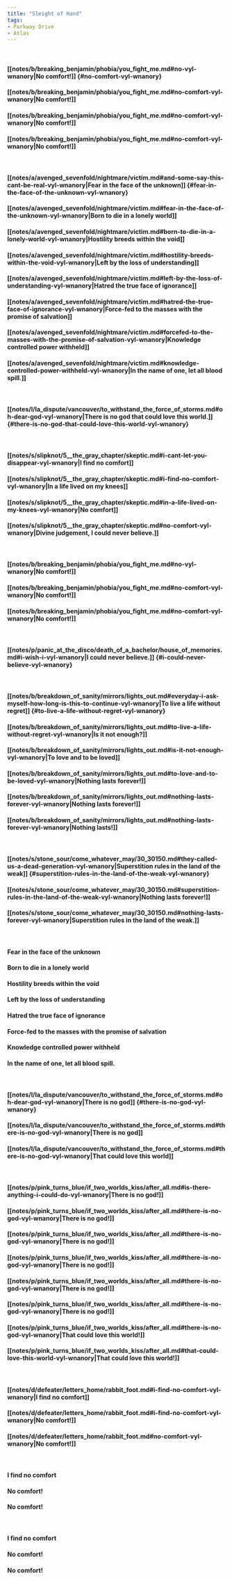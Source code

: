 ```yaml
---
title: "Sleight of Hand"
tags:
- Parkway Drive
- Atlas
---
```

&nbsp;
#### [[notes/b/breaking_benjamin/phobia/you_fight_me.md#no-vyl-wnanory|No comfort!]] {#no-comfort-vyl-wnanory}
#### [[notes/b/breaking_benjamin/phobia/you_fight_me.md#no-comfort-vyl-wnanory|No comfort!]]
#### [[notes/b/breaking_benjamin/phobia/you_fight_me.md#no-comfort-vyl-wnanory|No comfort!]]
#### [[notes/b/breaking_benjamin/phobia/you_fight_me.md#no-comfort-vyl-wnanory|No comfort!]]
&nbsp;
#### [[notes/a/avenged_sevenfold/nightmare/victim.md#and-some-say-this-cant-be-real-vyl-wnanory|Fear in the face of the unknown]] {#fear-in-the-face-of-the-unknown-vyl-wnanory}
#### [[notes/a/avenged_sevenfold/nightmare/victim.md#fear-in-the-face-of-the-unknown-vyl-wnanory|Born to die in a lonely world]]
#### [[notes/a/avenged_sevenfold/nightmare/victim.md#born-to-die-in-a-lonely-world-vyl-wnanory|Hostility breeds within the void]]
#### [[notes/a/avenged_sevenfold/nightmare/victim.md#hostility-breeds-within-the-void-vyl-wnanory|Left by the loss of understanding]]
#### [[notes/a/avenged_sevenfold/nightmare/victim.md#left-by-the-loss-of-understanding-vyl-wnanory|Hatred the true face of ignorance]]
#### [[notes/a/avenged_sevenfold/nightmare/victim.md#hatred-the-true-face-of-ignorance-vyl-wnanory|Force-fed to the masses with the promise of salvation]]
#### [[notes/a/avenged_sevenfold/nightmare/victim.md#forcefed-to-the-masses-with-the-promise-of-salvation-vyl-wnanory|Knowledge controlled power withheld]]
#### [[notes/a/avenged_sevenfold/nightmare/victim.md#knowledge-controlled-power-withheld-vyl-wnanory|In the name of one, let all blood spill.]]
&nbsp;
#### [[notes/l/la_dispute/vancouver/to_withstand_the_force_of_storms.md#oh-dear-god-vyl-wnanory|There is no god that could love this world.]] {#there-is-no-god-that-could-love-this-world-vyl-wnanory}
&nbsp;
#### [[notes/s/slipknot/5__the_gray_chapter/skeptic.md#i-cant-let-you-disappear-vyl-wnanory|I find no comfort]]
#### [[notes/s/slipknot/5__the_gray_chapter/skeptic.md#i-find-no-comfort-vyl-wnanory|In a life lived on my knees]]
#### [[notes/s/slipknot/5__the_gray_chapter/skeptic.md#in-a-life-lived-on-my-knees-vyl-wnanory|No comfort]]
#### [[notes/s/slipknot/5__the_gray_chapter/skeptic.md#no-comfort-vyl-wnanory|Divine judgement, I could never believe.]]
&nbsp;
#### [[notes/b/breaking_benjamin/phobia/you_fight_me.md#no-vyl-wnanory|No comfort!]]
#### [[notes/b/breaking_benjamin/phobia/you_fight_me.md#no-comfort-vyl-wnanory|No comfort!]]
#### [[notes/b/breaking_benjamin/phobia/you_fight_me.md#no-comfort-vyl-wnanory|No comfort!]]
&nbsp;
#### [[notes/p/panic_at_the_disco/death_of_a_bachelor/house_of_memories.md#i-wish-i-vyl-wnanory|I could never believe.]] {#i-could-never-believe-vyl-wnanory}
&nbsp;
#### [[notes/b/breakdown_of_sanity/mirrors/lights_out.md#everyday-i-ask-myself-how-long-is-this-to-continue-vyl-wnanory|To live a life without regret]] {#to-live-a-life-without-regret-vyl-wnanory}
#### [[notes/b/breakdown_of_sanity/mirrors/lights_out.md#to-live-a-life-without-regret-vyl-wnanory|Is it not enough?]]
#### [[notes/b/breakdown_of_sanity/mirrors/lights_out.md#is-it-not-enough-vyl-wnanory|To love and to be loved]]
#### [[notes/b/breakdown_of_sanity/mirrors/lights_out.md#to-love-and-to-be-loved-vyl-wnanory|Nothing lasts forever!]]
#### [[notes/b/breakdown_of_sanity/mirrors/lights_out.md#nothing-lasts-forever-vyl-wnanory|Nothing lasts forever!]]
#### [[notes/b/breakdown_of_sanity/mirrors/lights_out.md#nothing-lasts-forever-vyl-wnanory|Nothing lasts!]]
&nbsp;
#### [[notes/s/stone_sour/come_whatever_may/30_30150.md#they-called-us-a-dead-generation-vyl-wnanory|Superstition rules in the land of the weak]] {#superstition-rules-in-the-land-of-the-weak-vyl-wnanory}
#### [[notes/s/stone_sour/come_whatever_may/30_30150.md#superstition-rules-in-the-land-of-the-weak-vyl-wnanory|Nothing lasts forever!]]
#### [[notes/s/stone_sour/come_whatever_may/30_30150.md#nothing-lasts-forever-vyl-wnanory|Superstition rules in the land of the weak.]]
&nbsp;
#### Fear in the face of the unknown
#### Born to die in a lonely world
#### Hostility breeds within the void
#### Left by the loss of understanding
#### Hatred the true face of ignorance
#### Force-fed to the masses with the promise of salvation
#### Knowledge controlled power withheld
#### In the name of one, let all blood spill.
&nbsp;
#### [[notes/l/la_dispute/vancouver/to_withstand_the_force_of_storms.md#oh-dear-god-vyl-wnanory|There is no god]] {#there-is-no-god-vyl-wnanory}
#### [[notes/l/la_dispute/vancouver/to_withstand_the_force_of_storms.md#there-is-no-god-vyl-wnanory|There is no god]]
#### [[notes/l/la_dispute/vancouver/to_withstand_the_force_of_storms.md#there-is-no-god-vyl-wnanory|That could love this world]]
&nbsp;
#### [[notes/p/pink_turns_blue/if_two_worlds_kiss/after_all.md#is-there-anything-i-could-do-vyl-wnanory|There is no god!]]
#### [[notes/p/pink_turns_blue/if_two_worlds_kiss/after_all.md#there-is-no-god-vyl-wnanory|There is no god!]]
#### [[notes/p/pink_turns_blue/if_two_worlds_kiss/after_all.md#there-is-no-god-vyl-wnanory|There is no god!]]
#### [[notes/p/pink_turns_blue/if_two_worlds_kiss/after_all.md#there-is-no-god-vyl-wnanory|There is no god!]]
#### [[notes/p/pink_turns_blue/if_two_worlds_kiss/after_all.md#there-is-no-god-vyl-wnanory|There is no god!]]
#### [[notes/p/pink_turns_blue/if_two_worlds_kiss/after_all.md#there-is-no-god-vyl-wnanory|There is no god!]]
#### [[notes/p/pink_turns_blue/if_two_worlds_kiss/after_all.md#there-is-no-god-vyl-wnanory|That could love this world!]]
#### [[notes/p/pink_turns_blue/if_two_worlds_kiss/after_all.md#that-could-love-this-world-vyl-wnanory|That could love this world!]]
&nbsp;
#### [[notes/d/defeater/letters_home/rabbit_foot.md#i-find-no-comfort-vyl-wnanory|I find no comfort]]
#### [[notes/d/defeater/letters_home/rabbit_foot.md#i-find-no-comfort-vyl-wnanory|No comfort!]]
#### [[notes/d/defeater/letters_home/rabbit_foot.md#no-comfort-vyl-wnanory|No comfort!]]
&nbsp;
#### I find no comfort
#### No comfort!
#### No comfort!
&nbsp;
#### I find no comfort
#### No comfort!
#### No comfort!
